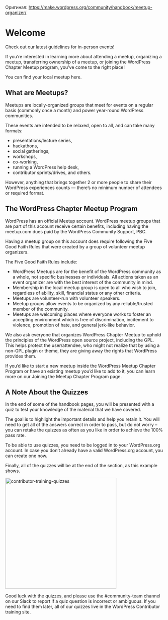 Оригинал: https://make.wordpress.org/community/handbook/meetup-organizer/

# Welcome

Check out our latest guidelines for in-person events!

If you’re interested in learning more about attending a meetup, organizing a meetup, transferring ownership of a meetup, or joining the WordPress Chapter Meetup program, you’ve come to the right place!

You can find your local meetup here.

## What are Meetups?

Meetups are locally-organized groups that meet for events on a regular basis (commonly once a month) and power year-round WordPress communities.

These events are intended to be relaxed, open to all, and can take many formats:

- presentations/lecture series,
- hackathons,
- social gatherings,
- workshops,
- co-working,
- running a WordPress help desk,
- contributor sprints/drives, and others.

However, anything that brings together 2 or more people to share their WordPress experiences counts — there’s no minimum number of attendees or required format.

## The WordPress Chapter Meetup Program

WordPress has an official Meetup account. WordPress meetup groups that are part of this account receive certain benefits, including having the meetup.com dues paid by the WordPress Community Support, PBC.

Having a meetup group on this account does require following the Five Good Faith Rules that were created by a group of volunteer meetup organizers.

The Five Good Faith Rules include:

- WordPress Meetups are for the benefit of the WordPress community as a whole, not specific businesses or individuals. All actions taken as an event organizer are with the best interest of the community in mind.
- Membership in the local meetup group is open to all who wish to join, regardless of ability, skill, financial status or any other criteria.
- Meetups are volunteer-run with volunteer speakers.
- Meetup groups allow events to be organized by any reliable/trusted member of the community.
- Meetups are welcoming places where everyone works to foster an accepting environment which is free of discrimination, incitement to violence, promotion of hate, and general jerk-like behavior.

We also ask everyone that organizes WordPress Chapter Meetup to uphold the principles of the WordPress open source project, including the GPL. This helps protect the user/attendee, who might not realize that by using a non-GPL plugin or theme, they are giving away the rights that WordPress provides them.

If you’d like to start a new meetup inside the WordPress Meetup Chapter Program or have an existing meetup you’d like to add to it, you can learn more on our Joining the Meetup Chapter Program page.

## A Note About the Quizzes

In the end of some of the handbook pages, you will be presented with a quiz to test your knowledge of the material that we have covered.

The goal is to highlight the important details and help you retain it. You will need to get all of the answers correct in order to pass, but do not worry – you can retake the quizzes as often as you like in order to achieve the 100% pass rate.

To be able to use quizzes, you need to be logged in to your WordPress.org account. In case you don’t already have a valid WordPress.org account, you can create one now.

Finally, all of the quizzes will be at the end of the section, as this example shows.

<img width="353" alt="contributor-training-quizzes" src="https://github.com/wordpress-serbia/prirucnik-organizatora-okupljanja/assets/1508963/0133e61f-c749-43ad-aeec-a6a01843b74a">

Good luck with the quizzes, and please use the #community-team channel on our Slack to report if a quiz question is incorrect or ambiguous. If you need to find them later, all of our quizzes live in the WordPress Contributor training site.
